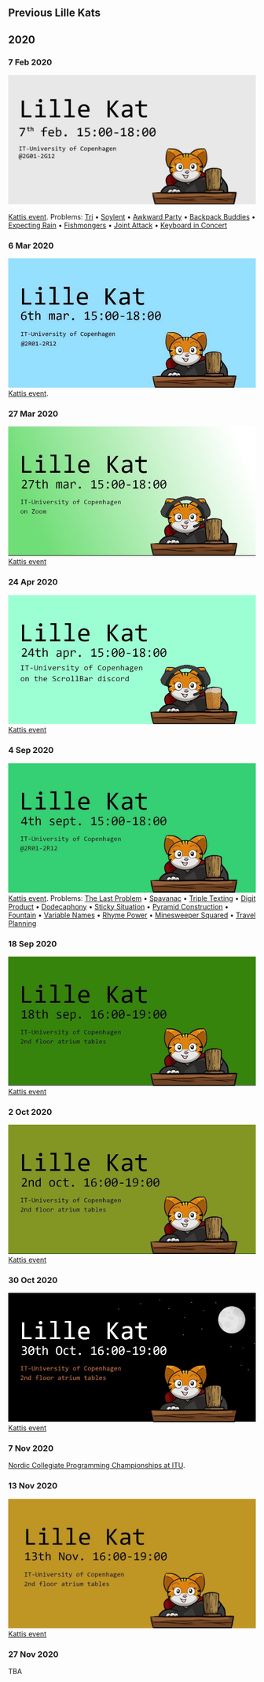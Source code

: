 ## Previous Lille Kats

## 2020 

### 7 Feb 2020

![2020 FEB 07](images/20200207.jpg)

[Kattis event](https://open.kattis.com/contests/ncvy89).
Problems: [Tri](https://open.kattis.com/contests/ncvy89/problems/tri)
  • [Soylent](https://open.kattis.com/contests/ncvy89/problems/soylent)
  • [Awkward Party](https://open.kattis.com/contests/ncvy89/problems/awkwardparty)
  • [Backpack Buddies](https://open.kattis.com/contests/ncvy89/problems/backpackbuddies)
  • [Expecting Rain](https://open.kattis.com/contests/ncvy89/problems/expectingrain)
  • [Fishmongers](https://open.kattis.com/contests/ncvy89/problems/fishmongers)
  • [Joint Attack](https://open.kattis.com/contests/ncvy89/problems/jointattack)
  • [Keyboard in Concert](https://open.kattis.com/contests/ncvy89/problems/keyboardconcert)


### 6 Mar 2020

![](images/20200306.jpg)              
[Kattis event](https://open.kattis.com/contests/j6b33t).


### 27 Mar 2020

![](images/20200327.jpg)              
[Kattis event](https://open.kattis.com/contests/oj3c3u)


### 24 Apr 2020

![](images/20200424.jpg)             
[Kattis event](https://open.kattis.com/contests/bwarvf)


### 4 Sep 2020

![](images/20200904.jpg)            
[Kattis event](https://open.kattis.com/contests/mhyj7h).
Problems: [The Last Problem](https://open.kattis.com/problems/thelastproblem)
  • [Spavanac](https://open.kattis.com/problems/spavanac)
  • [Triple Texting](https://open.kattis.com/problems/tripletexting)
  • [Digit Product](https://open.kattis.com/problems/sifferprodukt)
  • [Dodecaphony](https://open.kattis.com/problems/dodecaphony)
  • [Sticky Situation](https://open.kattis.com/problems/stickysituation)
  • [Pyramid Construction](https://open.kattis.com/problems/pyramidkonstruktion)
  • [Fountain](https://open.kattis.com/problems/fontan)
  • [Variable Names](https://open.kattis.com/problems/variabelnamn)
  • [Rhyme Power](https://open.kattis.com/problems/rimstyrka)
  • [Minesweeper Squared](https://open.kattis.com/problems/minrojikvadrat)
  • [Travel Planning](https://open.kattis.com/problems/reseplanering)


### 18 Sep 2020

![](images/20200918.jpg)           
[Kattis event](https://open.kattis.com/contests/dbup4b)


### 2 Oct 2020

![](images/20201002.jpg)          
[Kattis event](https://open.kattis.com/contests/g6grqf)


### 30 Oct 2020

![](images/20201030.jpg)              
[Kattis event](https://open.kattis.com/contests/zpsg5t)

### 7 Nov 2020

[Nordic Collegiate Programming Championships at ITU](ncpc2020.md).

### 13 Nov 2020

![](images/20201113.jpg)             
[Kattis event](https://open.kattis.com/contests/n5c57y)

### 27 Nov 2020

TBA
